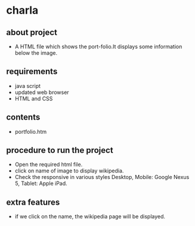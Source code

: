 # charla
## about project
  - A HTML file which shows the port-folio.It displays some information below the image.
## requirements
  - java script
  - updated web browser
  - HTML and CSS
## contents
  - portfolio.htm
## procedure to run the project
  - Open the required html file.
  - click on name of image to display wikipedia.
  - Check the responsive in various styles Desktop, Mobile: Google Nexus 5, Tablet: Apple iPad.


## extra features
  - if we click on the name, the wikipedia page will be displayed.

